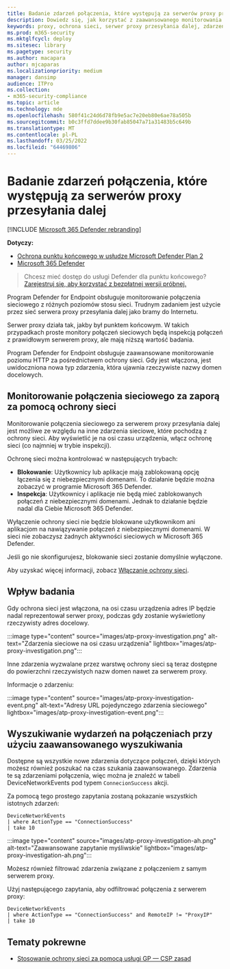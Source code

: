 ```yaml
---
title: Badanie zdarzeń połączenia, które występują za serwerów proxy przesyłania dalej
description: Dowiedz się, jak korzystać z zaawansowanego monitorowania poziomu HTTP za pomocą ochrony sieci Ochrona punktu końcowego w usłudze Microsoft Defender sieci, która pokazuje rzeczywisty obiekt docelowy, a nie serwer proxy.
keywords: proxy, ochrona sieci, serwer proxy przesyłania dalej, zdarzenia sieciowe, inspekcja, blokowanie, nazwy domen, domena
ms.prod: m365-security
ms.mktglfcycl: deploy
ms.sitesec: library
ms.pagetype: security
ms.author: macapara
author: mjcaparas
ms.localizationpriority: medium
manager: dansimp
audience: ITPro
ms.collection:
- m365-security-compliance
ms.topic: article
ms.technology: mde
ms.openlocfilehash: 580f41c24d6d78fb9e5ac7e20eb80e6ae78a505b
ms.sourcegitcommit: b0c3ffd7ddee9b30fab85047a71a31483b5c649b
ms.translationtype: MT
ms.contentlocale: pl-PL
ms.lasthandoff: 03/25/2022
ms.locfileid: "64469806"
---
```

# <a name="investigate-connection-events-that-occur-behind-forward-proxies"></a>Badanie zdarzeń połączenia, które występują za serwerów proxy przesyłania dalej

[!INCLUDE [Microsoft 365 Defender rebranding](../../includes/microsoft-defender.md)]

**Dotyczy:**
- [Ochrona punktu końcowego w usłudze Microsoft Defender Plan 2](https://go.microsoft.com/fwlink/p/?linkid=2154037)
- [Microsoft 365 Defender](https://go.microsoft.com/fwlink/?linkid=2118804)

> Chcesz mieć dostęp do usługi Defender dla punktu końcowego? [Zarejestruj się, aby korzystać z bezpłatnej wersji próbnej.](https://signup.microsoft.com/create-account/signup?products=7f379fee-c4f9-4278-b0a1-e4c8c2fcdf7e&ru=https://aka.ms/MDEp2OpenTrial?ocid=docs-wdatp-investigatemachines-abovefoldlink)

Program Defender for Endpoint obsługuje monitorowanie połączenia sieciowego z różnych poziomów stosu sieci. Trudnym zadaniem jest użycie przez sieć serwera proxy przesyłania dalej jako bramy do Internetu.

Serwer proxy działa tak, jakby był punktem końcowym. W takich przypadkach proste monitory połączeń sieciowych będą inspekcją połączeń z prawidłowym serwerem proxy, ale mają niższą wartość badania.

Program Defender for Endpoint obsługuje zaawansowane monitorowanie poziomu HTTP za pośrednictwem ochrony sieci. Gdy jest włączona, jest uwidoczniona nowa typ zdarzenia, która ujawnia rzeczywiste nazwy domen docelowych.

## <a name="use-network-protection-to-monitor-network-connection-behind-a-firewall"></a>Monitorowanie połączenia sieciowego za zaporą za pomocą ochrony sieci

Monitorowanie połączenia sieciowego za serwerem proxy przesyłania dalej jest możliwe ze względu na inne zdarzenia sieciowe, które pochodzą z ochrony sieci. Aby wyświetlić je na osi czasu urządzenia, włącz ochronę sieci (co najmniej w trybie inspekcji).

Ochronę sieci można kontrolować w następujących trybach:

- **Blokowanie**: Użytkownicy lub aplikacje mają zablokowaną opcję łączenia się z niebezpiecznymi domenami. To działanie będzie można zobaczyć w programie Microsoft 365 Defender.
- **Inspekcja**: Użytkownicy i aplikacje nie będą mieć zablokowanych połączeń z niebezpiecznymi domenami. Jednak to działanie będzie nadal dla Ciebie Microsoft 365 Defender.


Wyłączenie ochrony sieci nie będzie blokowane użytkownikom ani aplikacjom na nawiązywanie połączeń z niebezpiecznymi domenami. W sieci nie zobaczysz żadnych aktywności sieciowych w Microsoft 365 Defender.

Jeśli go nie skonfigurujesz, blokowanie sieci zostanie domyślnie wyłączone.

Aby uzyskać więcej informacji, zobacz [Włączanie ochrony sieci](enable-network-protection.md).

## <a name="investigation-impact"></a>Wpływ badania

Gdy ochrona sieci jest włączona, na osi czasu urządzenia adres IP będzie nadal reprezentował serwer proxy, podczas gdy zostanie wyświetlony rzeczywisty adres docelowy.

:::image type="content" source="images/atp-proxy-investigation.png" alt-text="Zdarzenia sieciowe na osi czasu urządzenia" lightbox="images/atp-proxy-investigation.png":::

Inne zdarzenia wyzwalane przez warstwę ochrony sieci są teraz dostępne do powierzchni rzeczywistych nazw domen nawet za serwerem proxy.

Informacje o zdarzeniu:

:::image type="content" source="images/atp-proxy-investigation-event.png" alt-text="Adresy URL pojedynczego zdarzenia sieciowego" lightbox="images/atp-proxy-investigation-event.png":::

## <a name="hunt-for-connection-events-using-advanced-hunting"></a>Wyszukiwanie wydarzeń na połączeniach przy użyciu zaawansowanego wyszukiwania

Dostępne są wszystkie nowe zdarzenia dotyczące połączeń, dzięki których możesz również poszukać na czas szukania zaawansowanego. Zdarzenia te są zdarzeniami połączenia, więc można je znaleźć w tabeli DeviceNetworkEvents pod typem `ConnecionSuccess` akcji.

Za pomocą tego prostego zapytania zostaną pokazanie wszystkich istotnych zdarzeń:

```console
DeviceNetworkEvents
| where ActionType == "ConnectionSuccess"
| take 10
```

:::image type="content" source="images/atp-proxy-investigation-ah.png" alt-text="Zaawansowane zapytanie myśliwskie" lightbox="images/atp-proxy-investigation-ah.png":::

Możesz również filtrować zdarzenia związane z połączeniem z samym serwerem proxy.

Użyj następującego zapytania, aby odfiltrować połączenia z serwerem proxy:

```console
DeviceNetworkEvents
| where ActionType == "ConnectionSuccess" and RemoteIP != "ProxyIP"
| take 10
```

## <a name="related-topics"></a>Tematy pokrewne

- [Stosowanie ochrony sieci za pomocą usługi GP — CSP zasad](/windows/client-management/mdm/policy-csp-defender#defender-enablenetworkprotection)
